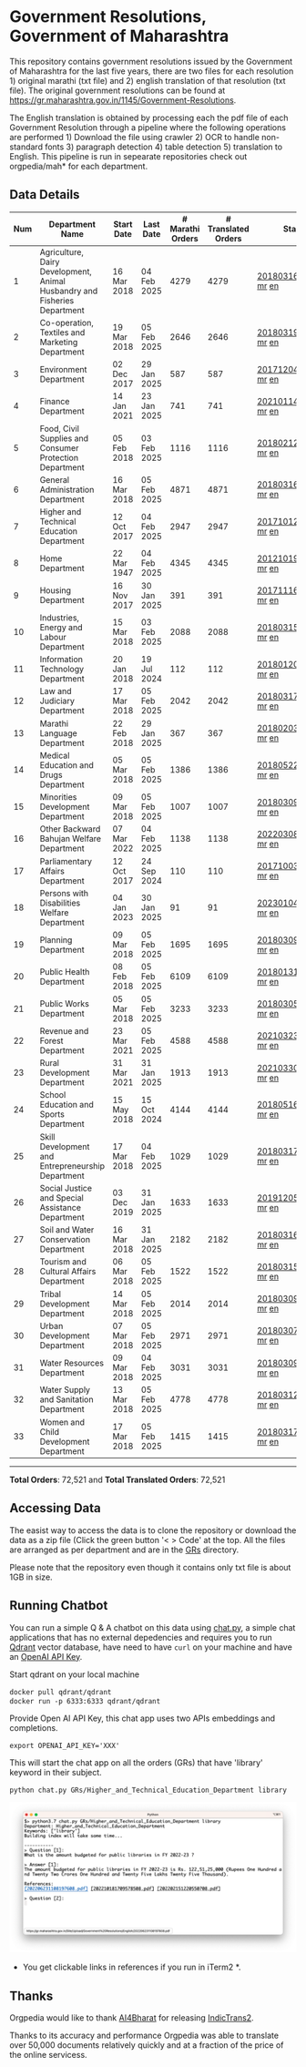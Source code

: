 # Government Resolutions, Government of Maharashtra

This repository contains government resolutions issued by the Government of Maharashtra for the last five years, there are two files for each resolution 1) original marathi (txt file) and 2) english translation of that resolution (txt file). The original government resolutions can be found at https://gr.maharashtra.gov.in/1145/Government-Resolutions.

The English translation is obtained by processing each the pdf file of each Government Resolution through a pipeline where the following operations are performed 1) Download the file using crawler 2) OCR to handle non-standard fonts 3) paragraph detection 4) table  detection 5) translation to English. This pipeline is run in sepearate repositories check out orgpedia/mah* for each department.


## Data Details

| Num | Department Name | Start Date | Last Date | # Marathi Orders | # Translated Orders | Starting Order | Last Order |
| --- | --------------- | ---------- | --------- | ---------------- | ------------------- | -------------- | ---------- |
| 1 | Agriculture, Dairy Development, Animal Husbandry and Fisheries Department | 16 Mar 2018 | 04 Feb 2025 | 4279 | 4279 | [201803161624182101.pdf](https://gr.maharashtra.gov.in/Site/Upload/Government%20Resolutions/English/201803161624182101.pdf) [mr](GRs/Agriculture,_Dairy_Development,_Animal_Husbandry_and_Fisheries_Department/201803161624182101.pdf.mr.txt) [en](GRs/Agriculture,_Dairy_Development,_Animal_Husbandry_and_Fisheries_Department/201803161624182101.pdf.en.txt) | [202502041744188801.pdf](https://gr.maharashtra.gov.in/Site/Upload/Government%20Resolutions/English/202502041744188801.pdf) [mr](GRs/Agriculture,_Dairy_Development,_Animal_Husbandry_and_Fisheries_Department/202502041744188801.pdf.mr.txt) [en](GRs/Agriculture,_Dairy_Development,_Animal_Husbandry_and_Fisheries_Department/202502041744188801.pdf.en.txt) |
| 2 | Co-operation, Textiles and Marketing Department | 19 Mar 2018 | 05 Feb 2025 | 2646 | 2646 | [201803191257576702.pdf](https://gr.maharashtra.gov.in/Site/Upload/Government%20Resolutions/English/201803191257576702.pdf) [mr](GRs/Co-operation,_Textiles_and_Marketing_Department/201803191257576702.pdf.mr.txt) [en](GRs/Co-operation,_Textiles_and_Marketing_Department/201803191257576702.pdf.en.txt) | [202502051656263502.pdf](https://gr.maharashtra.gov.in/Site/Upload/Government%20Resolutions/English/202502051656263502.pdf) [mr](GRs/Co-operation,_Textiles_and_Marketing_Department/202502051656263502.pdf.mr.txt) [en](GRs/Co-operation,_Textiles_and_Marketing_Department/202502051656263502.pdf.en.txt) |
| 3 | Environment Department | 02 Dec 2017 | 29 Jan 2025 | 587 | 587 | [201712041147216904.pdf](https://gr.maharashtra.gov.in/Site/Upload/Government%20Resolutions/English/201712041147216904.pdf) [mr](GRs/Environment_Department/201712041147216904.pdf.mr.txt) [en](GRs/Environment_Department/201712041147216904.pdf.en.txt) | [202501291632499904.pdf](https://gr.maharashtra.gov.in/Site/Upload/Government%20Resolutions/English/202501291632499904.pdf) [mr](GRs/Environment_Department/202501291632499904.pdf.mr.txt) [en](GRs/Environment_Department/202501291632499904.pdf.en.txt) |
| 4 | Finance Department | 14 Jan 2021 | 23 Jan 2025 | 741 | 741 | [202101141237329905.pdf](https://gr.maharashtra.gov.in/Site/Upload/Government%20Resolutions/English/202101141237329905.pdf) [mr](GRs/Finance_Department/202101141237329905.pdf.mr.txt) [en](GRs/Finance_Department/202101141237329905.pdf.en.txt) | [202501231755017605.pdf](https://gr.maharashtra.gov.in/Site/Upload/Government%20Resolutions/English/202501231755017605.pdf) [mr](GRs/Finance_Department/202501231755017605.pdf.mr.txt) [en](GRs/Finance_Department/202501231755017605.pdf.en.txt) |
| 5 | Food, Civil Supplies and Consumer Protection Department | 05 Feb 2018 | 03 Feb 2025 | 1116 | 1116 | [201802121244545806.pdf](https://gr.maharashtra.gov.in/Site/Upload/Government%20Resolutions/English/201802121244545806.pdf) [mr](GRs/Food,_Civil_Supplies_and_Consumer_Protection_Department/201802121244545806.pdf.mr.txt) [en](GRs/Food,_Civil_Supplies_and_Consumer_Protection_Department/201802121244545806.pdf.en.txt) | [202502031532064406.pdf](https://gr.maharashtra.gov.in/Site/Upload/Government%20Resolutions/English/202502031532064406.pdf) [mr](GRs/Food,_Civil_Supplies_and_Consumer_Protection_Department/202502031532064406.pdf.mr.txt) [en](GRs/Food,_Civil_Supplies_and_Consumer_Protection_Department/202502031532064406.pdf.en.txt) |
| 6 | General Administration Department | 16 Mar 2018 | 05 Feb 2025 | 4871 | 4871 | [201803161224022707.pdf](https://gr.maharashtra.gov.in/Site/Upload/Government%20Resolutions/English/201803161224022707.pdf) [mr](GRs/General_Administration_Department/201803161224022707.pdf.mr.txt) [en](GRs/General_Administration_Department/201803161224022707.pdf.en.txt) | [202502051633245807.pdf](https://gr.maharashtra.gov.in/Site/Upload/Government%20Resolutions/English/202502051633245807.pdf) [mr](GRs/General_Administration_Department/202502051633245807.pdf.mr.txt) [en](GRs/General_Administration_Department/202502051633245807.pdf.en.txt) |
| 7 | Higher and Technical Education Department | 12 Oct 2017 | 04 Feb 2025 | 2947 | 2947 | [201710121514029708.pdf](https://gr.maharashtra.gov.in/Site/Upload/Government%20Resolutions/English/201710121514029708.pdf) [mr](GRs/Higher_and_Technical_Education_Department/201710121514029708.pdf.mr.txt) [en](GRs/Higher_and_Technical_Education_Department/201710121514029708.pdf.en.txt) | [202502041350199608.pdf](https://gr.maharashtra.gov.in/Site/Upload/Government%20Resolutions/English/202502041350199608.pdf) [mr](GRs/Higher_and_Technical_Education_Department/202502041350199608.pdf.mr.txt) [en](GRs/Higher_and_Technical_Education_Department/202502041350199608.pdf.en.txt) |
| 8 | Home Department | 22 Mar 1947 | 04 Feb 2025 | 4345 | 4345 | [201210191648552129.pdf](https://gr.maharashtra.gov.in/Site/Upload/Government%20Resolutions/English/201210191648552129.pdf) [mr](GRs/Home_Department/201210191648552129.pdf.mr.txt) [en](GRs/Home_Department/201210191648552129.pdf.en.txt) | [202502041811135529.pdf](https://gr.maharashtra.gov.in/Site/Upload/Government%20Resolutions/English/202502041811135529.pdf) [mr](GRs/Home_Department/202502041811135529.pdf.mr.txt) [en](GRs/Home_Department/202502041811135529.pdf.en.txt) |
| 9 | Housing Department | 16 Nov 2017 | 30 Jan 2025 | 391 | 391 | [201711161447076609.pdf](https://gr.maharashtra.gov.in/Site/Upload/Government%20Resolutions/English/201711161447076609.pdf) [mr](GRs/Housing_Department/201711161447076609.pdf.mr.txt) [en](GRs/Housing_Department/201711161447076609.pdf.en.txt) | [202501301452001209.pdf](https://gr.maharashtra.gov.in/Site/Upload/Government%20Resolutions/English/202501301452001209.pdf) [mr](GRs/Housing_Department/202501301452001209.pdf.mr.txt) [en](GRs/Housing_Department/202501301452001209.pdf.en.txt) |
| 10 | Industries, Energy and Labour Department | 15 Mar 2018 | 03 Feb 2025 | 2088 | 2088 | [201803151204055010.pdf](https://gr.maharashtra.gov.in/Site/Upload/Government%20Resolutions/English/201803151204055010.pdf) [mr](GRs/Industries,_Energy_and_Labour_Department/201803151204055010.pdf.mr.txt) [en](GRs/Industries,_Energy_and_Labour_Department/201803151204055010.pdf.en.txt) | [202502031658110210.pdf](https://gr.maharashtra.gov.in/Site/Upload/Government%20Resolutions/English/202502031658110210.pdf) [mr](GRs/Industries,_Energy_and_Labour_Department/202502031658110210.pdf.mr.txt) [en](GRs/Industries,_Energy_and_Labour_Department/202502031658110210.pdf.en.txt) |
| 11 | Information Technology Department | 20 Jan 2018 | 19 Jul 2024 | 112 | 112 | [201801201843024511.pdf](https://gr.maharashtra.gov.in/Site/Upload/Government%20Resolutions/English/201801201843024511.pdf) [mr](GRs/Information_Technology_Department/201801201843024511.pdf.mr.txt) [en](GRs/Information_Technology_Department/201801201843024511.pdf.en.txt) | [202407191742379111.pdf](https://gr.maharashtra.gov.in/Site/Upload/Government%20Resolutions/English/202407191742379111.pdf) [mr](GRs/Information_Technology_Department/202407191742379111.pdf.mr.txt) [en](GRs/Information_Technology_Department/202407191742379111.pdf.en.txt) |
| 12 | Law and Judiciary Department | 17 Mar 2018 | 05 Feb 2025 | 2042 | 2042 | [201803171129290212.pdf](https://gr.maharashtra.gov.in/Site/Upload/Government%20Resolutions/English/201803171129290212.pdf) [mr](GRs/Law_and_Judiciary_Department/201803171129290212.pdf.mr.txt) [en](GRs/Law_and_Judiciary_Department/201803171129290212.pdf.en.txt) | [202502051207575012.pdf](https://gr.maharashtra.gov.in/Site/Upload/Government%20Resolutions/English/202502051207575012.pdf) [mr](GRs/Law_and_Judiciary_Department/202502051207575012.pdf.mr.txt) [en](GRs/Law_and_Judiciary_Department/202502051207575012.pdf.en.txt) |
| 13 | Marathi Language Department | 22 Feb 2018 | 29 Jan 2025 | 367 | 367 | [201802031549154233.pdf](https://gr.maharashtra.gov.in/Site/Upload/Government%20Resolutions/English/201802031549154233.pdf) [mr](GRs/Marathi_Language_Department/201802031549154233.pdf.mr.txt) [en](GRs/Marathi_Language_Department/201802031549154233.pdf.en.txt) | [202501291731111733.pdf](https://gr.maharashtra.gov.in/Site/Upload/Government%20Resolutions/English/202501291731111733.pdf) [mr](GRs/Marathi_Language_Department/202501291731111733.pdf.mr.txt) [en](GRs/Marathi_Language_Department/202501291731111733.pdf.en.txt) |
| 14 | Medical Education and Drugs Department | 05 Mar 2018 | 05 Feb 2025 | 1386 | 1386 | [201805221424292513.pdf](https://gr.maharashtra.gov.in/Site/Upload/Government%20Resolutions/English/201805221424292513.pdf) [mr](GRs/Medical_Education_and_Drugs_Department/201805221424292513.pdf.mr.txt) [en](GRs/Medical_Education_and_Drugs_Department/201805221424292513.pdf.en.txt) | [202502051153135913.pdf](https://gr.maharashtra.gov.in/Site/Upload/Government%20Resolutions/English/202502051153135913.pdf) [mr](GRs/Medical_Education_and_Drugs_Department/202502051153135913.pdf.mr.txt) [en](GRs/Medical_Education_and_Drugs_Department/202502051153135913.pdf.en.txt) |
| 15 | Minorities Development Department | 09 Mar 2018 | 05 Feb 2025 | 1007 | 1007 | [201803091218355314.pdf](https://gr.maharashtra.gov.in/Site/Upload/Government%20Resolutions/English/201803091218355314.pdf) [mr](GRs/Minorities_Development_Department/201803091218355314.pdf.mr.txt) [en](GRs/Minorities_Development_Department/201803091218355314.pdf.en.txt) | [202502051422139214.pdf](https://gr.maharashtra.gov.in/Site/Upload/Government%20Resolutions/English/202502051422139214.pdf) [mr](GRs/Minorities_Development_Department/202502051422139214.pdf.mr.txt) [en](GRs/Minorities_Development_Department/202502051422139214.pdf.en.txt) |
| 16 | Other Backward Bahujan Welfare Department | 07 Mar 2022 | 04 Feb 2025 | 1138 | 1138 | [202203081752439334.pdf](https://gr.maharashtra.gov.in/Site/Upload/Government%20Resolutions/English/202203081752439334.pdf) [mr](GRs/Other_Backward_Bahujan_Welfare_Department/202203081752439334.pdf.mr.txt) [en](GRs/Other_Backward_Bahujan_Welfare_Department/202203081752439334.pdf.en.txt) | [202502041616519834.pdf](https://gr.maharashtra.gov.in/Site/Upload/Government%20Resolutions/English/202502041616519834.pdf) [mr](GRs/Other_Backward_Bahujan_Welfare_Department/202502041616519834.pdf.mr.txt) [en](GRs/Other_Backward_Bahujan_Welfare_Department/202502041616519834.pdf.en.txt) |
| 17 | Parliamentary Affairs Department | 12 Oct 2017 | 24 Sep 2024 | 110 | 110 | [201710031642378615.pdf](https://gr.maharashtra.gov.in/Site/Upload/Government%20Resolutions/English/201710031642378615.pdf) [mr](GRs/Parliamentary_Affairs_Department/201710031642378615.pdf.mr.txt) [en](GRs/Parliamentary_Affairs_Department/201710031642378615.pdf.en.txt) | [202409241152433515.pdf](https://gr.maharashtra.gov.in/Site/Upload/Government%20Resolutions/English/202409241152433515.pdf) [mr](GRs/Parliamentary_Affairs_Department/202409241152433515.pdf.mr.txt) [en](GRs/Parliamentary_Affairs_Department/202409241152433515.pdf.en.txt) |
| 18 | Persons with Disabilities Welfare Department | 04 Jan 2023 | 30 Jan 2025 | 91 | 91 | [202301041906309635.pdf](https://gr.maharashtra.gov.in/Site/Upload/Government%20Resolutions/English/202301041906309635.pdf) [mr](GRs/Persons_with_Disabilities_Welfare_Department/202301041906309635.pdf.mr.txt) [en](GRs/Persons_with_Disabilities_Welfare_Department/202301041906309635.pdf.en.txt) | [202501301714002335.pdf](https://gr.maharashtra.gov.in/Site/Upload/Government%20Resolutions/English/202501301714002335.pdf) [mr](GRs/Persons_with_Disabilities_Welfare_Department/202501301714002335.pdf.mr.txt) [en](GRs/Persons_with_Disabilities_Welfare_Department/202501301714002335.pdf.en.txt) |
| 19 | Planning Department | 09 Mar 2018 | 05 Feb 2025 | 1695 | 1695 | [201803091441032716.pdf](https://gr.maharashtra.gov.in/Site/Upload/Government%20Resolutions/English/201803091441032716.pdf) [mr](GRs/Planning_Department/201803091441032716.pdf.mr.txt) [en](GRs/Planning_Department/201803091441032716.pdf.en.txt) | [202502051525207416.pdf](https://gr.maharashtra.gov.in/Site/Upload/Government%20Resolutions/English/202502051525207416.pdf) [mr](GRs/Planning_Department/202502051525207416.pdf.mr.txt) [en](GRs/Planning_Department/202502051525207416.pdf.en.txt) |
| 20 | Public Health Department | 08 Feb 2018 | 05 Feb 2025 | 6109 | 6109 | [201801311722275417.pdf](https://gr.maharashtra.gov.in/Site/Upload/Government%20Resolutions/English/201801311722275417.pdf) [mr](GRs/Public_Health_Department/201801311722275417.pdf.mr.txt) [en](GRs/Public_Health_Department/201801311722275417.pdf.en.txt) | [202502051754372117.pdf](https://gr.maharashtra.gov.in/Site/Upload/Government%20Resolutions/English/202502051754372117.pdf) [mr](GRs/Public_Health_Department/202502051754372117.pdf.mr.txt) [en](GRs/Public_Health_Department/202502051754372117.pdf.en.txt) |
| 21 | Public Works Department | 05 Mar 2018 | 05 Feb 2025 | 3233 | 3233 | [201803051515468118.pdf](https://gr.maharashtra.gov.in/Site/Upload/Government%20Resolutions/English/201803051515468118.pdf) [mr](GRs/Public_Works_Department/201803051515468118.pdf.mr.txt) [en](GRs/Public_Works_Department/201803051515468118.pdf.en.txt) | [202502051221450518.pdf](https://gr.maharashtra.gov.in/Site/Upload/Government%20Resolutions/English/202502051221450518.pdf) [mr](GRs/Public_Works_Department/202502051221450518.pdf.mr.txt) [en](GRs/Public_Works_Department/202502051221450518.pdf.en.txt) |
| 22 | Revenue and Forest Department | 23 Mar 2021 | 05 Feb 2025 | 4588 | 4588 | [202103231328393119.pdf](https://gr.maharashtra.gov.in/Site/Upload/Government%20Resolutions/English/202103231328393119.pdf) [mr](GRs/Revenue_and_Forest_Department/202103231328393119.pdf.mr.txt) [en](GRs/Revenue_and_Forest_Department/202103231328393119.pdf.en.txt) | [202502051551291919.pdf](https://gr.maharashtra.gov.in/Site/Upload/Government%20Resolutions/English/202502051551291919.pdf) [mr](GRs/Revenue_and_Forest_Department/202502051551291919.pdf.mr.txt) [en](GRs/Revenue_and_Forest_Department/202502051551291919.pdf.en.txt) |
| 23 | Rural Development Department | 31 Mar 2021 | 31 Jan 2025 | 1913 | 1913 | [202103301021181120.pdf](https://gr.maharashtra.gov.in/Site/Upload/Government%20Resolutions/English/202103301021181120.pdf) [mr](GRs/Rural_Development_Department/202103301021181120.pdf.mr.txt) [en](GRs/Rural_Development_Department/202103301021181120.pdf.en.txt) | [202501311441219420.pdf](https://gr.maharashtra.gov.in/Site/Upload/Government%20Resolutions/English/202501311441219420.pdf) [mr](GRs/Rural_Development_Department/202501311441219420.pdf.mr.txt) [en](GRs/Rural_Development_Department/202501311441219420.pdf.en.txt) |
| 24 | School Education and Sports Department | 15 May 2018 | 15 Oct 2024 | 4144 | 4144 | [201805161114241221.pdf](https://gr.maharashtra.gov.in/Site/Upload/Government%20Resolutions/English/201805161114241221.pdf) [mr](GRs/School_Education_and_Sports_Department/201805161114241221.pdf.mr.txt) [en](GRs/School_Education_and_Sports_Department/201805161114241221.pdf.en.txt) | [202410152127537021.pdf](https://gr.maharashtra.gov.in/Site/Upload/Government%20Resolutions/English/202410152127537021.pdf) [mr](GRs/School_Education_and_Sports_Department/202410152127537021.pdf.mr.txt) [en](GRs/School_Education_and_Sports_Department/202410152127537021.pdf.en.txt) |
| 25 | Skill Development and Entrepreneurship Department | 17 Mar 2018 | 04 Feb 2025 | 1029 | 1029 | [201803171322099003.pdf](https://gr.maharashtra.gov.in/Site/Upload/Government%20Resolutions/English/201803171322099003.pdf) [mr](GRs/Skill_Development_and_Entrepreneurship_Department/201803171322099003.pdf.mr.txt) [en](GRs/Skill_Development_and_Entrepreneurship_Department/201803171322099003.pdf.en.txt) | [202502041733417603.pdf](https://gr.maharashtra.gov.in/Site/Upload/Government%20Resolutions/English/202502041733417603.pdf) [mr](GRs/Skill_Development_and_Entrepreneurship_Department/202502041733417603.pdf.mr.txt) [en](GRs/Skill_Development_and_Entrepreneurship_Department/202502041733417603.pdf.en.txt) |
| 26 | Social Justice and Special Assistance Department | 03 Dec 2019 | 31 Jan 2025 | 1633 | 1633 | [201912051107011622.pdf](https://gr.maharashtra.gov.in/Site/Upload/Government%20Resolutions/English/201912051107011622.pdf) [mr](GRs/Social_Justice_and_Special_Assistance_Department/201912051107011622.pdf.mr.txt) [en](GRs/Social_Justice_and_Special_Assistance_Department/201912051107011622.pdf.en.txt) | [202501311713339922.pdf](https://gr.maharashtra.gov.in/Site/Upload/Government%20Resolutions/English/202501311713339922.pdf) [mr](GRs/Social_Justice_and_Special_Assistance_Department/202501311713339922.pdf.mr.txt) [en](GRs/Social_Justice_and_Special_Assistance_Department/202501311713339922.pdf.en.txt) |
| 27 | Soil and Water Conservation Department | 16 Mar 2018 | 31 Jan 2025 | 2182 | 2182 | [201803161247582426.pdf](https://gr.maharashtra.gov.in/Site/Upload/Government%20Resolutions/English/201803161247582426.pdf) [mr](GRs/Soil_and_Water_Conservation_Department/201803161247582426.pdf.mr.txt) [en](GRs/Soil_and_Water_Conservation_Department/201803161247582426.pdf.en.txt) | [202501311756059226.pdf](https://gr.maharashtra.gov.in/Site/Upload/Government%20Resolutions/English/202501311756059226.pdf) [mr](GRs/Soil_and_Water_Conservation_Department/202501311756059226.pdf.mr.txt) [en](GRs/Soil_and_Water_Conservation_Department/202501311756059226.pdf.en.txt) |
| 28 | Tourism and Cultural Affairs Department | 06 Mar 2018 | 05 Feb 2025 | 1522 | 1522 | [201803151055091823.pdf](https://gr.maharashtra.gov.in/Site/Upload/Government%20Resolutions/English/201803151055091823.pdf) [mr](GRs/Tourism_and_Cultural_Affairs_Department/201803151055091823.pdf.mr.txt) [en](GRs/Tourism_and_Cultural_Affairs_Department/201803151055091823.pdf.en.txt) | [202502051755315223.pdf](https://gr.maharashtra.gov.in/Site/Upload/Government%20Resolutions/English/202502051755315223.pdf) [mr](GRs/Tourism_and_Cultural_Affairs_Department/202502051755315223.pdf.mr.txt) [en](GRs/Tourism_and_Cultural_Affairs_Department/202502051755315223.pdf.en.txt) |
| 29 | Tribal Development Department | 14 Mar 2018 | 05 Feb 2025 | 2014 | 2014 | [201803091105184924.pdf](https://gr.maharashtra.gov.in/Site/Upload/Government%20Resolutions/English/201803091105184924.pdf) [mr](GRs/Tribal_Development_Department/201803091105184924.pdf.mr.txt) [en](GRs/Tribal_Development_Department/201803091105184924.pdf.en.txt) | [202502051219324424.pdf](https://gr.maharashtra.gov.in/Site/Upload/Government%20Resolutions/English/202502051219324424.pdf) [mr](GRs/Tribal_Development_Department/202502051219324424.pdf.mr.txt) [en](GRs/Tribal_Development_Department/202502051219324424.pdf.en.txt) |
| 30 | Urban Development Department | 07 Mar 2018 | 05 Feb 2025 | 2971 | 2971 | [201803071203178325.pdf](https://gr.maharashtra.gov.in/Site/Upload/Government%20Resolutions/English/201803071203178325.pdf) [mr](GRs/Urban_Development_Department/201803071203178325.pdf.mr.txt) [en](GRs/Urban_Development_Department/201803071203178325.pdf.en.txt) | [202502051428109325.pdf](https://gr.maharashtra.gov.in/Site/Upload/Government%20Resolutions/English/202502051428109325.pdf) [mr](GRs/Urban_Development_Department/202502051428109325.pdf.mr.txt) [en](GRs/Urban_Development_Department/202502051428109325.pdf.en.txt) |
| 31 | Water Resources Department | 09 Mar 2018 | 04 Feb 2025 | 3031 | 3031 | [201803091034435527.pdf](https://gr.maharashtra.gov.in/Site/Upload/Government%20Resolutions/English/201803091034435527.pdf) [mr](GRs/Water_Resources_Department/201803091034435527.pdf.mr.txt) [en](GRs/Water_Resources_Department/201803091034435527.pdf.en.txt) | [202502041728472227.pdf](https://gr.maharashtra.gov.in/Site/Upload/Government%20Resolutions/English/202502041728472227....pdf) [mr](GRs/Water_Resources_Department/202502041728472227.pdf.mr.txt) [en](GRs/Water_Resources_Department/202502041728472227.pdf.en.txt) |
| 32 | Water Supply and Sanitation Department | 13 Mar 2018 | 05 Feb 2025 | 4778 | 4778 | [201803121414108428.pdf](https://gr.maharashtra.gov.in/Site/Upload/Government%20Resolutions/English/201803121414108428.pdf) [mr](GRs/Water_Supply_and_Sanitation_Department/201803121414108428.pdf.mr.txt) [en](GRs/Water_Supply_and_Sanitation_Department/201803121414108428.pdf.en.txt) | [202502051835592328.pdf](https://gr.maharashtra.gov.in/Site/Upload/Government%20Resolutions/English/202502051835592328.pdf) [mr](GRs/Water_Supply_and_Sanitation_Department/202502051835592328.pdf.mr.txt) [en](GRs/Water_Supply_and_Sanitation_Department/202502051835592328.pdf.en.txt) |
| 33 | Women and Child Development Department | 17 Mar 2018 | 05 Feb 2025 | 1415 | 1415 | [201803171539444330.pdf](https://gr.maharashtra.gov.in/Site/Upload/Government%20Resolutions/English/201803171539444330.pdf) [mr](GRs/Women_and_Child_Development_Department/201803171539444330.pdf.mr.txt) [en](GRs/Women_and_Child_Development_Department/201803171539444330.pdf.en.txt) | [202502051517093830.pdf](https://gr.maharashtra.gov.in/Site/Upload/Government%20Resolutions/English/202502051517093830.pdf) [mr](GRs/Women_and_Child_Development_Department/202502051517093830.pdf.mr.txt) [en](GRs/Women_and_Child_Development_Department/202502051517093830.pdf.en.txt) |
----------------------------------------------------------------------------------------------------

**Total Orders**: 72,521 and **Total Translated Orders**: 72,521
## Accessing Data

The easist way to access the data is to clone the repository or download the data as a zip file (Click the green button '< > Code' at the top. All the files are arranged as per department and are in the [GRs](GRs) directory.

Please note that the repository even though it contains only txt file is about 1GB in size.

## Running Chatbot

You can run a simple Q & A chatbot on this data using [chat.py](chat.py), a simple chat applications that has no external depedencies and requires you to run [Qdrant](https://qdrant.tech/) vector database, have need to have `curl` on your machine and have an [OpenAI API Key](https://help.openai.com/en/articles/4936850-where-do-i-find-my-secret-api-key).

Start qdrant on your local machine
```shell
docker pull qdrant/qdrant
docker run -p 6333:6333 qdrant/qdrant
```

Provide Open AI API Key, this chat app uses two APIs embeddings and completions.
```shell
export OPENAI_API_KEY='XXX'
```

This will start the chat app on all the orders (GRs) that have 'library' keyword in their subject.

```shell
python chat.py GRs/Higher_and_Technical_Education_Department library
```

![screenshot of running chat.py](screenshot.png)

* You get clickable links in references if you run in iTerm2 *.

## Thanks

Orgpedia would like to thank [AI4Bharat](https://ai4bharat.iitm.ac.in/) for releasing [IndicTrans2](https://github.com/AI4Bharat/IndicTrans2).

Thanks to its accuracy and performance Orgpedia was able to translate over 50,000 documents relatively quickly and at a fraction of the price of the online servicess.

